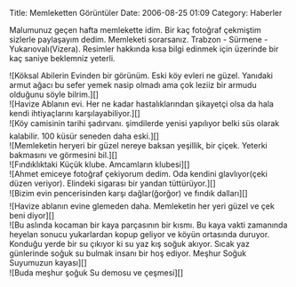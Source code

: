 Title: Memleketten Görüntüler
Date: 2006-08-25 01:09
Category: Haberler

Malumunuz geçen hafta memlekette idim. Bir kaç fotoğraf çekmiştim
sizlerle paylaşayım dedim. Memleketi sorarsanız. Trabzon - Sürmene -
Yukarıovalı(Vizera). Resimler hakkında kısa bilgi edinmek için üzerinde
bir kaç saniye beklemniz yeterli. <!--more-->

<div class="ResimKapsul">
![Köksal Abilerin Evinden bir görünüm. Eski köy evleri ne güzel.
Yanıdaki armut ağacı bu sefer yemek nasip olmadı ama çok leziiz bir
armudu olduğunu söyle bilrim.][]

</div>
<div class="ResimKapsul">
![Havize Ablanın evi. Her ne kadar hastalıklarından şikayetçi olsa da
hala kendi ihtiyaçlarını karşılayabiliyor.][]

</div>
<div class="ResimKapsul">
![Köy camisinin tarihi şadırvanı. şimdilerde yenisi yapılıyor belki süs
olarak kalabilir. 100 küsür seneden daha eski.][]

</div>
<div class="ResimKapsul">
![Memleketin heryeri bir güzel nereye baksan yeşillik, bir çiçek.
Yeterki bakmasını ve görmesini bil.][]

</div>
<div class="ResimKapsul">
![Fındıklıktaki Küçük klube. Amcamların klubesi][]

</div>
<div class="ResimKapsul">
![Ahmet emiceye fotoğraf çekiyorum dedim. Oda kendini glavlıyor(çeki
düzen veriyor). Elindeki sigarası bir yandan tüttürüyor.][]

</div>
<div class="ResimKapsul">
![Bizim evin pencerisinden karşı dağlar(ğorğor) ve fındık dalları][]

</div>
<div class="ResimKapsul">
![Havize ablanın evine glemeden daha. Memleketin her yeri güzel ve çek
beni diyor][]

</div>
<div class="ResimKapsul">
![Bu aslında kocaman bir kaya parçasının bir kısmı. Bu kaya vakti
zamanında heyelan sonucu yukarlardan kopup geliyor ve köyün ortasında
duruyor. Konduğu yerde bir su çıkıyor ki su yaz kış soğuk akıyor. Sıcak
yaz günlerinde soğuk su bulmak insanı bir hoş ediyor. Meşhur Soğuk
Suyumuzun kayası][]

</div>
<div class="ResimKapsul">
![Buda meşhur şoğuk Su demosu ve çeşmesi][]

</div>
<div style="clear:left;">
</div>
</p>

  [Köksal Abilerin Evinden bir görünüm. Eski köy evleri ne güzel.
  Yanıdaki armut ağacı bu sefer yemek nasip olmadı ama çok leziiz bir
  armudu olduğunu söyle bilrim.]: /images/koy_01.jpg
  [Havize Ablanın evi. Her ne kadar hastalıklarından şikayetçi olsa da
  hala kendi ihtiyaçlarını karşılayabiliyor.]: /images/koy_02.jpg
  [Köy camisinin tarihi şadırvanı. şimdilerde yenisi yapılıyor belki
  süs olarak kalabilir. 100 küsür seneden daha eski.]: /images/koy_03.jpg
  [Memleketin heryeri bir güzel nereye baksan yeşillik, bir çiçek.
  Yeterki bakmasını ve görmesini bil.]: /images/koy_04.jpg
  [Fındıklıktaki Küçük klube. Amcamların klubesi]: /images/koy_05.jpg
  [Ahmet emiceye fotoğraf çekiyorum dedim. Oda kendini glavlıyor(çeki
  düzen veriyor). Elindeki sigarası bir yandan tüttürüyor.]: /images/koy_06.jpg
  [Bizim evin pencerisinden karşı dağlar(ğorğor) ve fındık dalları]: /images/koy_07.jpg
  [Havize ablanın evine glemeden daha. Memleketin her yeri güzel ve çek
  beni diyor]: /images/koy_08.jpg
  [Bu aslında kocaman bir kaya parçasının bir kısmı. Bu kaya vakti
  zamanında heyelan sonucu yukarlardan kopup geliyor ve köyün ortasında
  duruyor. Konduğu yerde bir su çıkıyor ki su yaz kış soğuk akıyor.
  Sıcak yaz günlerinde soğuk su bulmak insanı bir hoş ediyor. Meşhur
  Soğuk Suyumuzun kayası]: /images/koy_09.jpg
  [Buda meşhur şoğuk Su demosu ve çeşmesi]: /images/koy_10.jpg
